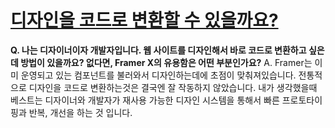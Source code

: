 # [디자인을 코드로 변환할 수 있을까요?](https://spectrum.chat/framer/general/how-to-turn-design-into-code~65d371bd-02b6-4ea0-874c-8560cec02ce1)

**Q. 나는 디자이너이자 개발자입니다. 웹 사이트를 디자인해서 바로 코드로 변환하고 싶은데 방법이 있을까요? 없다면, Framer X의 유용함은 어떤 부분인가요?**
A. Framer는 이미 운영되고 있는 컴포넌트를 불러와서 디자인하는데에 초점이 맞춰져있습니다. 전통적으로 디자인을 코드로 변환하는것은 결국엔 잘 작동하지 않았습니다.
내가 생각했을때 베스트는 디자이너와 개발자가 재사용 가능한 디자인 시스템을 통해서 빠른 프로토타이핑과 반복, 개선을 하는 것 입니다.

